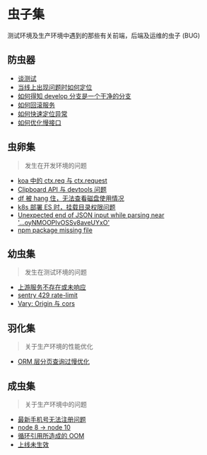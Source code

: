 # 虫子集

测试环境及生产环境中遇到的那些有关前端，后端及运维的虫子 (BUG)

## 防虫器

+ [谈测试]()
+ [当线上出现问题时如何定位]()
+ [如何得知 develop 分支是一个干净的分支]()
+ [如何回滚服务]()
+ [如何快速定位异常]()
+ [如何优化慢接口]()

## 虫卵集

> 发生在开发环境的问题

+ [koa 中的 ctx.req 与 ctx.request]()
+ [Clipboard API 与 devtools 问题]()
+ [df 被 hang 住，无法查看磁盘使用情况](./df-hang.md)
+ [k8s 部署 ES 时，挂载目录权限问题](./es-failed.md)
+ [Unexpected end of JSON input while parsing near '...oyNMOOPIvOSSv8aveUYxO'](./npm-error.md)
+ [npm package missing file]()

## 幼虫集

> 发生在测试环境的问题

+ [上游服务不存在或未响应](./upstream.md)
+ [sentry 429 rate-limit](./sentry-429.md)
+ [Vary: Origin 与 cors]()

## 羽化集

> 关于生产环境的性能优化

+ [ORM 层分页查询过慢优化](./perf-orm-pagination.md)

## 成虫集

> 关于生产环境中的问题

+ [最新手机号无法注册问题]()
+ [node 8 -> node 10]()
+ [循环引用所造成的 OOM]()
+ [上线未生效](上线未生效)
